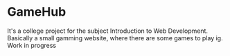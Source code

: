 # GameHub
It's a college project for the subject Introduction to Web Development. Basically a small gamming website, where there are some games to play ig. Work in progress
